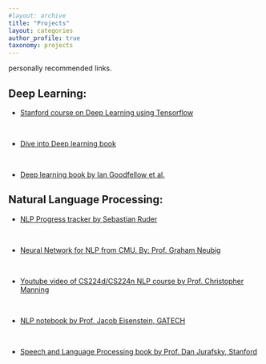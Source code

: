 ```yaml
---
#layout: archive
title: "Projects"
layout: categories
author_profile: true
taxonomy: projects
---
```

personally recommended links.

## Deep Learning:
<!-- * [NPTEL course on Deep learning by Prof. Mitesh Khapra, IIT-M](https://www.youtube.com/playlist?list=PLH-xYrxjfO2VsvyQXfBvsQsufAzvlqdg9) -->
<!-- [![alt text]({{ site.url }}{{ site.baseurl }}/images/courses/IIT-M-Deep-learning.png)](https://www.youtube.com/playlist?list=PLH-xYrxjfO2VsvyQXfBvsQsufAzvlqdg9) -->
<!-- <br> -->

* [Stanford course on Deep Learning using Tensorflow](https://web.stanford.edu/class/cs20si/syllabus.html)
<!-- [![alt text]({{ site.url }}{{ site.baseurl }}/images/courses/Stanford-TensorFlow.png)](https://web.stanford.edu/class/cs20si/syllabus.html) -->
<br>

* [Dive into Deep learning book](https://d2l.ai/)
<!-- [![alt text]({{ site.url }}{{ site.baseurl }}/images/courses/Dive-Deep-Learning.png)](https://d2l.ai/) -->
<br>

* [Deep learning book by Ian Goodfellow et al.](https://www.deeplearningbook.org/)
<!-- [![alt text]({{ site.url }}{{ site.baseurl }}/images/courses/deep-learning.png)](https://www.deeplearningbook.org/) -->



## Natural Language Processing:
<!-- How to embed link in an image: https://meta.stackexchange.com/questions/2133/whats-the-recommended-syntax-for-an-image-with-a-link -->

<!-- To get images in one line
-[![alt text]({{ site.url }}{{ site.baseurl }}/images/courses/CMU-NLP-2017.png)](http://phontron.com/class/nn4nlp2017/schedule.html) [![alt text]({{ site.url }}{{ site.baseurl }}/images/courses/Graham-Neubig.png)](http://www.phontron.com/teaching.php) -->

* [NLP Progress tracker by Sebastian Ruder](http://nlpprogress.com/)
<!-- [![alt text]({{ site.url }}{{ site.baseurl }}/images/courses/nlp-progress.png)](http://nlpprogress.com/) -->
<br>

* [Neural Network for NLP from CMU. By: Prof. Graham Neubig](https://www.youtube.com/user/neubig/playlists)
<br>
<!-- * [Neural Network for NLP from CMU - 2017. BY: Prof. Graham Neubig](http://phontron.com/class/nn4nlp2017/schedule.html) -->
<!-- [![alt text]({{ site.url }}{{ site.baseurl }}/images/courses/CMU-NLP-2017.png)](http://phontron.com/class/nn4nlp2017/schedule.html) -->
<!-- <br> -->

<!-- * [Prof. Graham Neubig's teaching on NLP, Machine Translation, Non-parametric Bayesian](http://www.phontron.com/teaching.php) -->
<!-- [![alt text]({{ site.url }}{{ site.baseurl }}/images/courses/Graham-Neubig.png)](http://www.phontron.com/teaching.php) -->
<!-- <br> -->

<!-- * [Course videos on Neural Network in NLP - 2017,18,19](https://www.youtube.com/results?search_query=neural+network+for+nlp+cmu&page=&utm_source=opensearch) -->
<!-- [![alt text]({{ site.url }}{{ site.baseurl }}/images/courses/Youtube-Graham-Neubig.png)](https://www.youtube.com/results?search_query=neural+network+for+nlp+cmu&page=&utm_source=opensearch) -->
<!-- <br> -->

<!-- * [Stanford University CS224d/CS224n NLP course by Prof. Christopher Manning](http://web.stanford.edu/class/cs224n/) -->
<!-- [![alt text]({{ site.url }}{{ site.baseurl }}/images/courses/Stanford_CS224-d.png)](http://web.stanford.edu/class/cs224n/) -->
<!-- <br> -->

* [Youtube video of CS224d/CS224n NLP course by Prof. Christopher Manning](https://www.youtube.com/playlist?list=PLoROMvodv4rOhcuXMZkNm7j3fVwBBY42z)
<!-- [![alt text]({{ site.url }}{{ site.baseurl }}/images/courses/Stanford_CS224-d.png)](https://www.youtube.com/playlist?list=PLoROMvodv4rOhcuXMZkNm7j3fVwBBY42z) -->
<br>

* [NLP notebook by Prof. Jacob Eisenstein, GATECH](https://github.com/jacobeisenstein/gt-nlp-class/blob/master/notes/eisenstein-nlp-notes.pdf)
<!-- [![alt text]({{ site.url }}{{ site.baseurl }}/images/courses/Jacob-Eisenstein.png)](https://github.com/jacobeisenstein/gt-nlp-class/blob/master/notes/eisenstein-nlp-notes.pdf) -->
<br>

* [Speech and Language Processing book by Prof. Dan Jurafsky, Stanford](https://web.stanford.edu/~jurafsky/slp3/)
<!-- [![alt text]({{ site.url }}{{ site.baseurl }}/images/courses/Dan-Jurafsky.png)](https://web.stanford.edu/~jurafsky/slp3/) -->
<br>

<!-- * [Oxford University and Deep Mind course on NLP](https://github.com/oxford-cs-deepnlp-2017) -->
<!-- [![alt text]({{ site.url }}{{ site.baseurl }}/images/courses/oxford-nlp-github.png)](https://github.com/oxford-cs-deepnlp-2017) -->
<!-- <br> -->

<!-- * [YouTube video of Oxford University and Deep Mind course on NLP](https://www.youtube.com/playlist?list=PL613dYIGMXoZBtZhbyiBqb0QtgK6oJbpm) -->
<!-- [![alt text]({{ site.url }}{{ site.baseurl }}/images/courses/oxford-nlp.png)](https://www.youtube.com/playlist?list=PL613dYIGMXoZBtZhbyiBqb0QtgK6oJbpm) -->
<!-- <br> -->

<!-- * [Computational Linguistics from University of Maryland by Prof. Jordan Boyd-Garber](ttps://www.youtube.com/playlist?list=PLegWUnz91WfuPebLI97-WueAP90JO-15i) -->
<!-- [![alt text]({{ site.url }}{{ site.baseurl }}/images/courses/Computational-Linguistics-UMD.png)](https://www.youtube.com/playlist?list=PLegWUnz91WfuPebLI97-WueAP90JO-15i) -->

